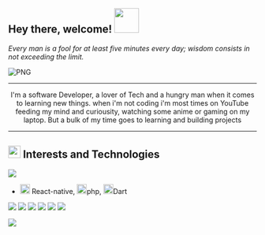 ## Hey there, welcome! <img height="50" width="50" src="https://emojipedia-us.s3.amazonaws.com/source/skype/289/man-dancing_1f57a.png"/>

 _Every man is a fool for at least five minutes every day; wisdom consists in not exceeding the limit._

<img align="center" alt="PNG" src="https://user-images.githubusercontent.com/48435816/132374792-18fb729e-c13f-4919-82b7-3489633e72f4.png" />


<hr/>
<p align="center">I'm a software Developer, a lover of Tech and a hungry man when it comes to learning new things. when i'm not coding i'm most times on YouTube feeding my mind and curiousity, watching some anime or gaming on my laptop. But a bulk of my time goes to learning and building projects</p>
<hr/>

 ## <img height="25" width="25" src="https://emojipedia-us.s3.amazonaws.com/source/skype/289/hammer-and-wrench_1f6e0-fe0f.png"/> Interests and Technologies
<a href="https://github.com/AdamuAbba/github-readme-stats"/>
<img align="center" src="https://github-readme-stats.vercel.app/api/top-langs/?username=AdamuAbba&layout=compact"/>
</a>

-  <img height="20" width="20" src="https://cliply.co/wp-content/uploads/2021/02/392102760_FIRE_EMOJI_400px.gif"/> React-native, <img height="20" width="20" src="https://cliply.co/wp-content/uploads/2021/02/392102760_FIRE_EMOJI_400px.gif"/>php, <img height="20" width="20" src="https://cliply.co/wp-content/uploads/2021/02/392102760_FIRE_EMOJI_400px.gif"/>Dart

![](https://img.shields.io/badge/HTML5-E34F26?style=for-the-badge&logo=html5&logoColor=white)
![](https://img.shields.io/badge/CSS3-1572B6?style=for-the-badge&logo=css3&logoColor=white)
![](https://img.shields.io/badge/React-20232A?style=for-the-badge&logo=react&logoColor=61DAFB)
![](https://img.shields.io/badge/Styled%20Components-d06ebe?style=for-the-badge&logo=styled-components&logoColor=white)
![](https://img.shields.io/badge/JavaScript-F7DF1E?style=for-the-badge&logo=javascript&logoColor=black)
![](https://img.shields.io/badge/Typescript-2f74c0?style=for-the-badge&logo=typescript&logoColor=white)

<img align="center" src="https://github-readme-stats.vercel.app/api?username=AdamuAbba&count_private=true&show_icons=true&theme=outrun"/>




